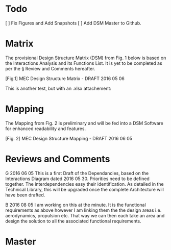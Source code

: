 # Todo

[ ] Fix Figures and Add Snapshots
[ ] Add DSM Master to Github.

# Matrix
The provisional Design Structure Matrix (DSM) from Fig. 1 below is based on the Interactions Analysis and its Functions List.
It is yet to be completed as per the § Review and Comments hereafter.


[Fig.1] MEC Design Structure Matrix - DRAFT 2016 05 06

This is another test, but with an .xlsx attachement:


# Mapping
The Mapping from Fig. 2 is preliminary and will be fed into a DSM Software for enhanced readability and features.


[Fig. 2] MEC Design Structure Mapping - DRAFT 2016 06 05


# Reviews and Comments
G 2016 06 05
This is a first Draft of the Dependancies, based on the Interactions Diagram dated 2016 05 30.
Priorities need to be defined together.
The interdependencies easy their identification. As detailed in the Technical Library, this will be upgraded once the complete Architecture will have been drafted.

B 2016 08 05
I am working on this at the minute. It is the functional requirements as above however I am linking them the the design areas i.e. aerodynamics, propulsion etc. That way we can then each take an area and design the solution to all the associated functional requirements.





# Master
